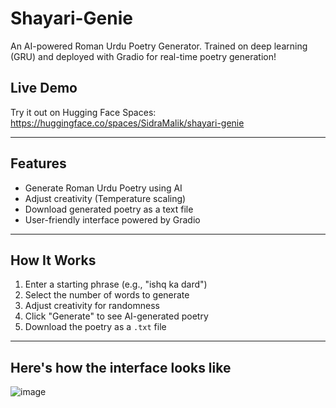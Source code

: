 # Shayari-Genie
An AI-powered Roman Urdu Poetry Generator. Trained on deep learning (GRU) and deployed with Gradio for real-time poetry generation!

## Live Demo  
Try it out on Hugging Face Spaces:  
https://huggingface.co/spaces/SidraMalik/shayari-genie

---

## Features
- Generate Roman Urdu Poetry using AI  
- Adjust creativity (Temperature scaling)  
- Download generated poetry as a text file  
- User-friendly interface powered by Gradio  

---

## How It Works
1. Enter a starting phrase (e.g., "ishq ka dard")  
2. Select the number of words to generate  
3. Adjust creativity for randomness  
4. Click "Generate" to see AI-generated poetry  
5. Download the poetry as a `.txt` file  

---
## Here's how the interface looks like 

![image](https://github.com/user-attachments/assets/d917c12c-b06c-4773-b072-d5702d6ec3f3)

